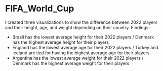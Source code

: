 # FIFA_World_Cup

I created three visualizations to show the difference between 2022 players and their height, age, and weight depending on their country. 
Findings:
- Brazil has the lowest average height for their 2022 players / Denmark has the highest average height for their players
- England has the lowest average age for their 2022 players / Turkey and Iceland are tied for having the highest average age for their players
- Argentina has the lowest average weight for their 2022 players / Denmark has the highest average weight for their players
